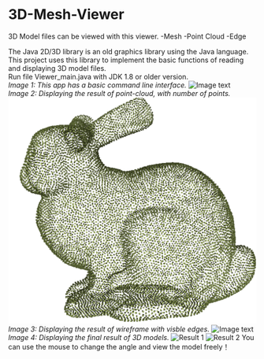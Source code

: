 # 3D-Mesh-Viewer

3D Model files can be viewed with this viewer.
-Mesh
-Point Cloud
-Edge

The Java 2D/3D library is an old graphics library using the Java language. This project uses this library to implement the basic functions of reading and displaying 3D model files.
<br>
Run file Viewer_main.java with JDK 1.8 or older version.
<br>
*Image 1: This app has a basic command line interface.*
![Image text](https://github.com/Joe-997/3D-Mesh-Viewer/blob/9b1a7fd5dad01a90cdc61ae24cc97f6faeb47141/img/ui.png)
<br>
*Image 2: Displaying the result of point-cloud, with number of points.*
![Image text](https://github.com/Joe-997/3D-Mesh-Viewer/blob/9b1a7fd5dad01a90cdc61ae24cc97f6faeb47141/img/3.png)
<br>
*Image 3: Displaying the result of wireframe with visble edges.*
![Image text](https://github.com/Joe-997/3D-Mesh-Viewer/blob/9b1a7fd5dad01a90cdc61ae24cc97f6faeb47141/img/22.png)
<br>
*Image 4: Displaying the final result of 3D models.*
<img src="https://github.com/Joe-997/3D-Mesh-Viewer/blob/9b1a7fd5dad01a90cdc61ae24cc97f6faeb47141/img/4.png" alt="Result 1" width="400"/> <img src="https://github.com/Joe-997/3D-Mesh-Viewer/blob/9b1a7fd5dad01a90cdc61ae24cc97f6faeb47141/img/8.png" alt="Result 2" width="400"/>
You can use the mouse to change the angle and view the model freely！

